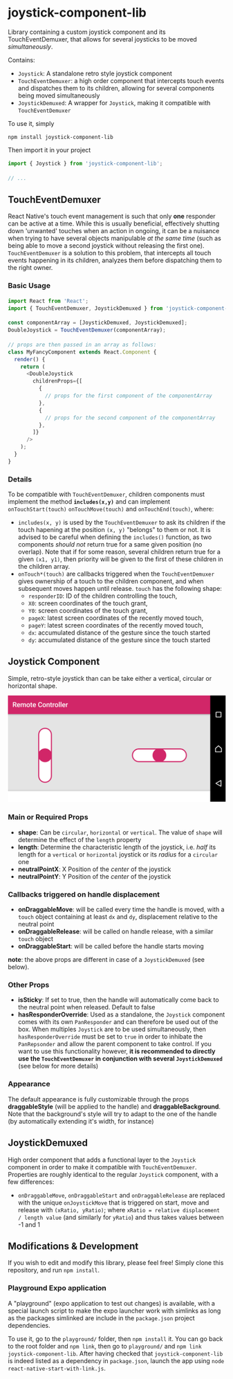 # joystick-component-lib

Library containing a custom joystick component and its TouchEventDemuxer, that allows for several joysticks to be moved _simultaneously_.

Contains:

* `Joystick`: A standalone retro style joystick component
* `TouchEventDemuxer`: a high order component that intercepts touch events and dispatches them to its children, allowing for several components being moved simultaneously
* `JoystickDemuxed`: A wrapper for `Joystick`, making it compatible with `TouchEventDemuxer`

To use it, simply
```
npm install joystick-component-lib
```
Then import it in your project
```javascript
import { Joystick } from 'joystick-component-lib';

// ...
```

## TouchEventDemuxer

React Native's touch event management is such that only **one** responder can be active at a time. While this is usually beneficial, effectively shutting down 'unwanted' touches when an action in ongoing, it can be a nuisance when trying to have several objects manipulable _at the same time_ (such as being able to move a second joystick without releasing the first one). `TouchEventDemuxer` is a solution to this problem, that intercepts all touch events happening in its children, analyzes them before dispatching them to the right owner.

### Basic Usage

```javascript
import React from 'React';
import { TouchEventDemuxer, JoystickDemuxed } from 'joystick-component-lib';

const componentArray = [JoystickDemuxed, JoystickDemuxed];
DoubleJoystick = TouchEventDemuxer(componentArray);

// props are then passed in an array as follows:
class MyFancyComponent extends React.Component {
  render() {
    return (
      <DoubleJoystick
        childrenProps={[
          {
            // props for the first component of the componentArray
          },
          {
            // props for the second component of the componentArray
          },
        ]}
      />
    );
  }
}
```

### Details

To be compatible with `TouchEventDemuxer`, children components must implement the method **`includes(x,y)`** and can implement `onTouchStart(touch)` `onTouchMove(touch)` and `onTouchEnd(touch)`, where:

* `includes(x, y)` is used by the `TouchEventDemuxer` to ask its children if the touch hapening at the position `(x, y)` "belongs" to them or not. It is advised to be careful when defining the `includes()` function, as two components _should not_ return true for a same given position (no overlap). Note that if for some reason, several children return true for a given `(x1, y1)`, then priority will be given to the first of these children in the children array.
* `onTouch*(touch)` are callbacks triggered when the `TouchEventDemuxer` gives ownership of a touch to the children component, and when subsequent moves happen until release. `touch` has the following shape:
  * `responderID`: ID of the children controlling the touch,
  * `X0`: screen coordinates of the touch grant,
  * `Y0`: screen coordinates of the touch grant,
  * `pageX`: latest screen coordinates of the recently moved touch,
  * `pageY`: latest screen coordinates of the recently moved touch,
  * `dx`: accumulated distance of the gesture since the touch started
  * `dy`: accumulated distance of the gesture since the touch started

## Joystick Component

Simple, retro-style joystick than can be take either a vertical, circular or horizontal shape.

![Alt text](img/double_joystick_appearance.png?raw=true "Horizontal and vertical joysticks")

### Main or Required Props

* **shape**: Can be `circular`, `horizontal` or `vertical`. The value of `shape` will determine the effect of the `length` property
* **length**: Determine the characteristic length of the joystick, i.e. _half_ its length for a `vertical` or `horizontal` joystick or its _radius_ for a `circular` one
* **neutralPointX**: X Position of the _center_ of the joystick
* **neutralPointY**: Y Position of the _center_ of the joystick

### Callbacks triggered on handle displacement

* **onDraggableMove**: will be called every time the handle is moved, with a `touch` object containing at least `dx` and `dy`, displacement relative to the neutral point
* **onDraggableRelease**: will be called on handle release, with a similar `touch` object
* **onDraggableStart**: will be called before the handle starts moving

**note**: the above props are different in case of a `JoystickDemuxed` (see below).

### Other Props

* **isSticky**: If set to true, then the handle will automatically come back to the neutral point when released. Default to false
* **hasResponderOverride**: Used as a standalone, the `Joystick` component comes with its own `PanResponder` and can therefore be used out of the box. When multiples `Joystick` are to be used simultaneously, then `hasResponderOverride` must be set to `true` in order to inhibate the `PanRepsonder` and allow the parent component to take control. If you want to use this functionality however, **it is recommended to directly use the `TouchEventDemuxer` in conjunction with several `JoystickDemuxed`** (see below for more details)

### Appearance

The default appearance is fully customizable through the props **draggableStyle** (will be applied to the handle) and **draggableBackground**. Note that the background's style will try to adapt to the one of the handle (by automatically extending it's width, for instance)

## JoystickDemuxed

High order component that adds a functional layer to the `Joystick` component in order to make it compatible with `TouchEventDemuxer`. Properties are roughly identical to the regular `Joystick` component, with a few differences:

* `onDraggableMove`, `onDraggableStart` and `onDraggableRelease` are replaced with the unique `onJoystickMove` that is triggered on start, move and release with `(xRatio, yRatio)`; where `xRatio = relative displacement / length value` (and similarly for `yRatio`) and thus takes values between -1 and 1

## Modifications & Development

If you wish to edit and modify this library, please feel free! Simply clone this repository, and run `npm install`.

### Playground Expo application

A "playground" (expo application to test out changes) is available, with a special launch script to make the expo launcher work with simlinks as long as the packages simlinked are include in the `package.json` project dependencies.

To use it, go to the `playground/` folder, then `npm install` it. You can go back to the root folder and `npm link`, then go to `playground/` and `npm link joystick-component-lib`. After having checked that `joystick-component-lib` is indeed listed as a dependency in `package.json`, launch the app using `node react-native-start-with-link.js`.
